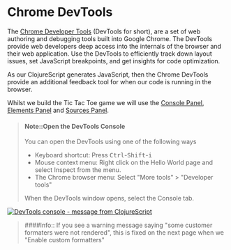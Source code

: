 # Chrome DevTools

The [Chrome Developer Tools](https://developers.google.com/web/tools/chrome-devtools/) (DevTools for short), are a set of web authoring and debugging tools built into Google Chrome. The DevTools provide web developers deep access into the internals of the browser and their web application. Use the DevTools to efficiently track down layout issues, set JavaScript breakpoints, and get insights for code optimization.

As our ClojureScript generates JavaScript, then the Chrome DevTools provide an additional feedback tool for when our code is running in the browser.

Whilst we build the Tic Tac Toe game we will use the [Console Panel](https://developers.google.com/web/tools/chrome-devtools/console/), [Elements Panel](https://developers.google.com/web/tools/chrome-devtools/css/) and [Sources Panel](https://developers.google.com/web/tools/chrome-devtools/javascript).

> #### Note::Open the DevTools Console
> You can open the DevTools  using one of the following ways
>
> * Keyboard shortcut: Press <kbd>Ctrl</kbd>-<kbd>Shift</kbd>-<kbd>i</kbd>
> * Mouse context menu: Right click on the Hello World page and select Inspect from the menu.
> * The Chrome browser menu: Select "More tools" > "Developer tools"
>
> When the DevTools window opens, select the Console tab.


[![DevTools console - message from ClojureScript](/images/clojurescript-project-reagent-tictactoe--devtools-console.png)](/images/clojurescript-project-reagent-tictactoe--devtools-console.png)


> ####Info::
> If you see a warning message saying "some customer formaters were not rendered", this is fixed on the next page when we "Enable custom formatters"
